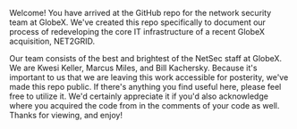 Welcome! You have arrived at the GitHub repo for the network security team at GlobeX.  We've created this repo specifically to document our process of redeveloping the core IT infrastructure of a recent GlobeX acquisition, NET2GRID.

Our team consists of the best and brightest of the NetSec staff at GlobeX. We are Kwesi Keller, Marcus Miles, and Bill Kachersky. Because it's important to us that we are leaving this work accessible for posterity, we've made this repo public. If there's anything you find useful here, please feel free to utilize it. We'd certainly appreciate it if you'd also acknowledge where you acquired the code from in the comments of your code as well.  Thanks for viewing, and enjoy!
